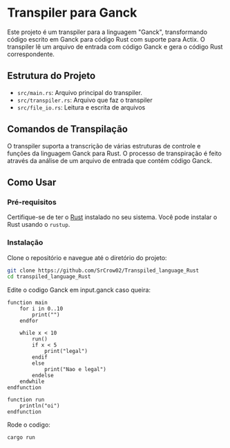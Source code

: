 # Transpiler para Ganck

Este projeto é um transpiler para a linguagem "Ganck", transformando código escrito em Ganck para código Rust com suporte para Actix. O transpiler lê um arquivo de entrada com código Ganck e gera o código Rust correspondente.

## Estrutura do Projeto

- `src/main.rs`: Arquivo principal do transpiler.
- `src/transpiler.rs`: Arquivo que faz o transpiler
- `src/file_io.rs`: Leitura e escrita de arquivos


## Comandos de Transpilação

O transpiler suporta a transcrição de várias estruturas de controle e funções da linguagem Ganck para Rust. O processo de transpiração é feito através da análise de um arquivo de entrada que contém código Ganck.

## Como Usar

### Pré-requisitos

Certifique-se de ter o [Rust](https://www.rust-lang.org/tools/install) instalado no seu sistema. Você pode instalar o Rust usando o `rustup`.

### Instalação

Clone o repositório e navegue até o diretório do projeto:

```bash
git clone https://github.com/SrCrow02/Transpiled_language_Rust
cd transpiled_language_Rust
```

Edite o codigo Ganck em input.ganck caso queira:

```
function main
    for i in 0..10
        print("")
    endfor

    while x < 10
        run()
        if x < 5
            print("legal")
        endif
        else 
            print("Nao e legal")
        endelse
    endwhile
endfunction

function run
    println("oi")
endfunction
```

Rode o codigo:

```
cargo run
```


